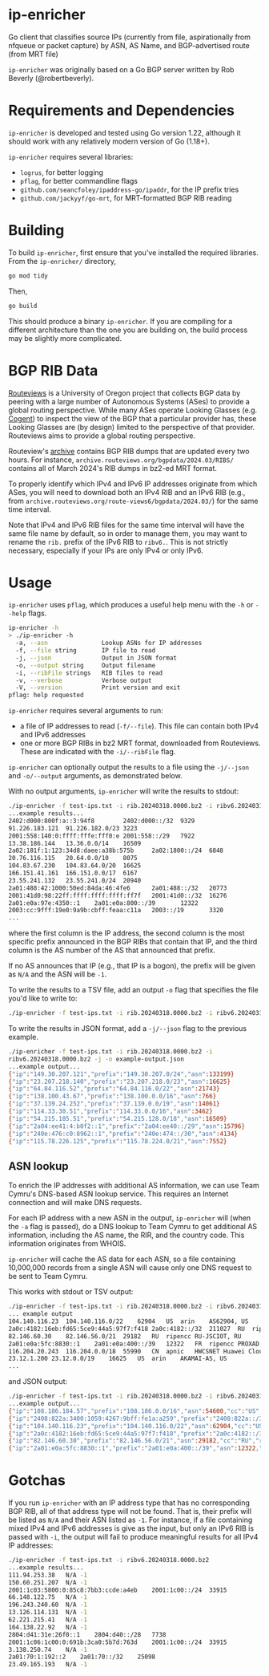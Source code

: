 # ip-enricher

Go client that classifies source IPs (currently from file, aspirationally from
nfqueue or packet capture) by ASN, AS Name, and BGP-advertised route (from MRT
file)

`ip-enricher` was originally based on a Go BGP server written by Rob Beverly
(@robertbeverly).

# Requirements and Dependencies

`ip-enricher` is developed and tested using Go version 1.22, although it should
work with any relatively modern version of Go (1.18+).

`ip-enricher` requires several libraries:

- `logrus`, for better logging
- `pflag`, for better commandline flags
- `github.com/seancfoley/ipaddress-go/ipaddr`, for the IP prefix tries 
- `github.com/jackyyf/go-mrt`, for MRT-formatted BGP RIB reading

# Building

To build `ip-enricher`, first ensure that you've installed the required libraries. From the `ip-enricher/` directory,

```bash
go mod tidy
```

Then, 

```bash
go build
```

This should produce a binary `ip-enricher`. If you are compiling for a different
architecture than the one you are building on, the build process may be slightly
more complicated.

# BGP RIB Data

[Routeviews](https://www.routeviews.org/) is a University of Oregon project that
collects BGP data by peering with a large number of Autonomous Systems (ASes) to
provide a global routing perspective. While many ASes operate Looking Glasses
(e.g. [Cogent](https://www.cogentco.com/en/looking-glass)) to inspect the view
of the BGP that a particular provider has, these Looking Glasses are (by design)
limited to the perspective of that provider. Routeviews aims to provide a global
routing perspective.

Routeview's [archive](https://archive.routeviews.org) contains BGP RIB dumps
that are updated every two hours. For instance, `archive.routeviews.org/bgpdata/2024.03/RIBS/` contains all of March 2024's RIB dumps in bz2-ed MRT format.

To properly identify which IPv4 and IPv6 IP addresses originate from which ASes,
you will need to download both an IPv4 RIB and an IPv6 RIB (e.g., from
`archive.routeviews.org/route-views6/bgpdata/2024.03/`) for the same time
interval.

Note that IPv4 and IPv6 RIB files for the same time interval will have the same
file name by default, so in order to manage them, you may want to rename the
`rib.` prefix of the IPv6 RIB to `ribv6.`. This is not strictly necessary,
especially if your IPs are only IPv4 or only IPv6.

# Usage

`ip-enricher` uses `pflag`, which produces a useful help menu with the `-h` or
`--help` flags.  

```bash
ip-enricher -h
> ./ip-enricher -h
  -a, --asn               Lookup ASNs for IP addresses
  -f, --file string       IP file to read
  -j, --json              Output in JSON format
  -o, --output string     Output filename
  -i, --ribFile strings   RIB files to read
  -v, --verbose           Verbose output
  -V, --version           Print version and exit
pflag: help requested
```

`ip-enricher` requires several arguments to run:

- a file of IP addresses to read (`-f/--file`). This file can contain both IPv4
and IPv6 addresses
- one or more BGP RIBs in bz2 MRT format, downloaded from Routeviews. These are
indicated with the `-i/--ribFile` flag.

`ip-enricher` can optionally output the results to a file using the `-j/--json` and `-o/--output` arguments, as demonstrated below.

With no output arguments, `ip-enricher` will write the results to stdout:

```bash
./ip-enricher -f test-ips.txt -i rib.20240318.0000.bz2 -i ribv6.20240318.0000.bz2
...example results...
2402:d000:800f:a::3:94f8        2402:d000::/32  9329                    
91.226.183.121  91.226.182.0/23 3223                    
2001:558:140:0:ffff:fffe:fff0:e 2001:558::/29   7922                    
13.38.186.144   13.36.0.0/14    16509                   
2a02:181f:1:123:34d8:daee:a38b:575b     2a02:1800::/24  6848                    
20.76.116.115   20.64.0.0/10    8075                    
104.83.67.230   104.83.64.0/20  16625                   
166.151.41.161  166.151.0.0/17  6167                    
23.55.241.132   23.55.241.0/24  20940                   
2a01:488:42:1000:50ed:84da:46:4fe6      2a01:488::/32   20773                   
2001:41d0:98:22ff:ffff:ffff:ffff:ff7f   2001:41d0::/32  16276                   
2a01:e0a:97e:4350::1    2a01:e0a:800::/39       12322                   
2003:cc:9fff:19e0:9a9b:cbff:feaa:c11a   2003::/19       3320      
...
```

where the first column is the IP address, the second column is the most specific
prefix announced in the BGP RIBs that contain that IP, and the third column is
the AS number of the AS that announced that prefix.

If no AS announces that IP (e.g., that IP is a bogon), the prefix will be given
as `N/A` and the ASN will be `-1`.

To write the results to a TSV file, add an output `-o` flag that specifies the
file you'd like to write to:

```bash
./ip-enricher -f test-ips.txt -i rib.20240318.0000.bz2 -i ribv6.20240318.0000.bz2 -o example-output.tsv
```

To write the results in JSON format, add a `-j/--json` flag to the previous
example. 

```bash
./ip-enricher -f test-ips.txt -i rib.20240318.0000.bz2 -i
ribv6.20240318.0000.bz2 -j -o example-output.json
...example output...
{"ip":"149.30.207.121","prefix":"149.30.207.0/24","asn":133199}
{"ip":"23.207.218.140","prefix":"23.207.218.0/23","asn":16625}
{"ip":"64.84.116.52","prefix":"64.84.116.0/22","asn":21743}
{"ip":"138.100.43.67","prefix":"138.100.0.0/16","asn":766}
{"ip":"37.139.24.252","prefix":"37.139.0.0/19","asn":14061}
{"ip":"114.33.30.51","prefix":"114.33.0.0/16","asn":3462}
{"ip":"54.215.185.51","prefix":"54.215.128.0/18","asn":16509}
{"ip":"2a04:ee41:4:b0f2::1","prefix":"2a04:ee40::/29","asn":15796}
{"ip":"240e:476:c0:8962::1","prefix":"240e:474::/30","asn":4134}
{"ip":"115.78.226.125","prefix":"115.78.224.0/21","asn":7552}
```

## ASN lookup

To enrich the IP addresses with additional AS information, we can use Team
Cymru's DNS-based ASN lookup service. This requires an Internet connection and
will make DNS requests.

For each IP address with a new ASN in the output, `ip-enricher` will (when the
`-a` flag is passed), do a DNS lookup to Team Cymru to get additional AS
information, including the AS name, the RIR, and the country code. This
information originates from WHOIS.

`ip-enricher` will cache the AS data for each ASN, so a file containing
10,000,000 records from a single ASN will cause only one DNS request to be sent
to Team Cymru.

This works with stdout or TSV output:
```bash
./ip-enricher -f test-ips.txt -i rib.20240318.0000.bz2 -i ribv6.20240318.0000.bz2 -o example-output.tsv -a
... example output
104.140.116.23	104.140.116.0/22	62904	US	arin	AS62904, US
2a0c:4182:16eb:fd65:5ce9:44a5:97f7:f418	2a0c:4182::/32	211027	RU	ripencc	RACKTECH, RU
82.146.60.30	82.146.56.0/21	29182	RU	ripencc	RU-JSCIOT, RU
2a01:e0a:5fc:8830::1	2a01:e0a:400::/39	12322	FR	ripencc	PROXAD, FR
116.204.20.243	116.204.0.0/18	55990	CN	apnic	HWCSNET Huawei Cloud Service data center, CN
23.12.1.200	23.12.0.0/19	16625	US	arin	AKAMAI-AS, US
...
```

and JSON output:

```bash
./ip-enricher -f test-ips.txt -i rib.20240318.0000.bz2 -i ribv6.20240318.0000.bz2 -j -o example-output-asn.json -a
...example output...
{"ip":"108.186.184.57","prefix":"108.186.0.0/16","asn":54600,"cc":"US","rir":"arin","name":"PEG-SV, US"}
{"ip":"2408:822a:3400:1059:4267:9bff:fe1a:a259","prefix":"2408:822a::/32","asn":4837,"cc":"CN","rir":"apnic","name":"CHINA169-BACKBONE CHINA UNICOM China169 Backbone, CN"}
{"ip":"104.140.116.23","prefix":"104.140.116.0/22","asn":62904,"cc":"US","rir":"arin","name":"AS62904, US"}
{"ip":"2a0c:4182:16eb:fd65:5ce9:44a5:97f7:f418","prefix":"2a0c:4182::/32","asn":211027,"cc":"RU","rir":"ripencc","name":"RACKTECH, RU"}
{"ip":"82.146.60.30","prefix":"82.146.56.0/21","asn":29182,"cc":"RU","rir":"ripencc","name":"RU-JSCIOT, RU"}
{"ip":"2a01:e0a:5fc:8830::1","prefix":"2a01:e0a:400::/39","asn":12322,"cc":"FR","rir":"ripencc","name":"PROXAD, FR"}

```

# Gotchas

If you run `ip-enricher` with an IP address type that has no corresponding BGP
RIB, all of that address type will not be found. That is, their prefix will be
listed as `N/A` and their ASN listed as `-1`. For instance, if a file containing
mixed IPv4 and IPv6 addresses is give as the input, but only an IPv6 RIB is
passed with `-i`, the output will fail to produce meaningful results for all
IPv4 IP addresses:

```bash
./ip-enricher -f test-ips.txt -i ribv6.20240318.0000.bz2
...example results...
111.94.253.38	N/A	-1			
150.60.251.207	N/A	-1			
2001:1c03:5800:0:85c8:7bb3:ccde:a4eb	2001:1c00::/24	33915			
66.148.122.75	N/A	-1			
196.243.240.60	N/A	-1			
13.126.114.131	N/A	-1			
62.221.215.41	N/A	-1			
164.138.22.92	N/A	-1			
2804:d41:31e:26f0::1	2804:d40::/28	7738			
2001:1c06:1c00:0:691b:3ca0:5b7d:763d	2001:1c00::/24	33915			
3.138.250.74	N/A	-1			
2a01:70:1:192::2	2a01:70::/32	25098			
23.49.165.193	N/A	-1	
```